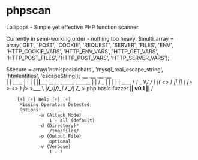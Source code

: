 # phpscan
Lollipops - Simple yet effective PHP function scanner.

Currently in semi-working order - nothing too heavy.
  $multi_array = array('GET', 'POST', 'COOKIE', 'REQUEST', 'SERVER', 'FILES', 'ENV', 'HTTP_COOKIE_VARS', 'HTTP_ENV_VARS', 'HTTP_GET_VARS', 'HTTP_POST_FILES', 'HTTP_POST_VARS', 'HTTP_SERVER_VARS');

  $secure = array('htmlspecialchars', 'mysql_real_escape_string', 'htmlentities', 'escapeString');
.__         .__  .__  .__                            
|  |   ____ |  | |  | |__|_____   ____ ______  ______
|  |  /  _ \|  | |  | |  \____ \ /  _ \\\\____/  ___/
|  |_(  <_> )  |_|  |_|  |  |_> >  <_> )  |_> >___ \ 
|____/\____/|____/____/__|   __/ \____/|   __/____  >
    php basic fuzzer     |__|  v0.1    |__|       \/ 

		[+] [+] Help [+] [+]
		 Missing Operators Detected;
		 Options:
		        -a (Attack Mode)
		            1 - all (default)
		        -d (Directory)*
		            /tmp/files/
		        -o (Output File)
		            optional
		        -v (Verbose)
		            1 - 3
